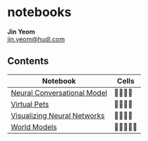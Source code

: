 # notebooks
**Jin Yeom**  
jin.yeom@hudl.com

## Contents
Notebook | Cells
-------- | ----------------------
[Neural Conversational Model](https://nbviewer.jupyter.org/github/jinyeom/notebooks/blob/master/Neural%20Conversational%20Model/Neural%20Conversational%20Model.ipynb) | :memo::memo::memo::memo:
[Virtual Pets](https://nbviewer.jupyter.org/github/jinyeom/notebooks/blob/master/Virtual%20Pets/Virtual%20Pets.ipynb) | :memo::memo::memo::memo:
[Visualizing Neural Networks](https://nbviewer.jupyter.org/github/jinyeom/notebooks/blob/master/Visualizing%20Neural%20Networks/Visualizing%20Neural%20Networks.ipynb) | :memo::memo::memo::memo:
[World Models](https://nbviewer.jupyter.org/github/jinyeom/notebooks/blob/master/World%20Models/World%20Models.ipynb) | :memo::memo::memo::memo::memo: